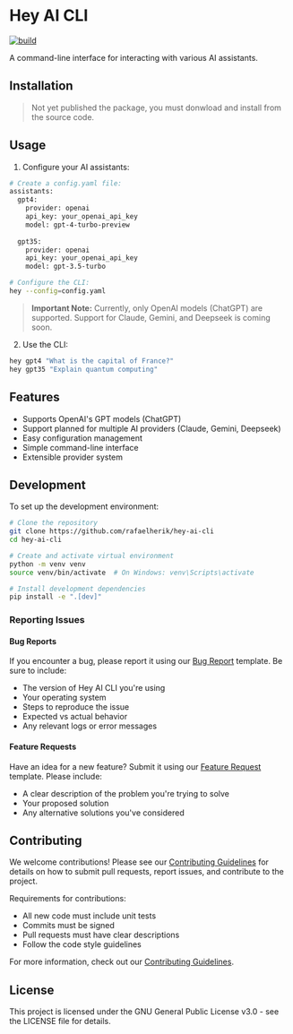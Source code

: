 # Hey AI CLI
[![build](https://github.com/rafaelherik/hey-ai-cli/actions/workflows/hey-ai-ci.yaml/badge.svg)](https://github.com/rafaelherik/hey-ai-cli/actions/workflows/hey-ai-ci.yaml)


A command-line interface for interacting with various AI assistants.

## Installation

> Not yet published the package, you must donwload and install from the source code.

## Usage

1. Configure your AI assistants:

```bash
# Create a config.yaml file:
assistants:
  gpt4:
    provider: openai
    api_key: your_openai_api_key
    model: gpt-4-turbo-preview
  
  gpt35:
    provider: openai
    api_key: your_openai_api_key
    model: gpt-3.5-turbo

# Configure the CLI:
hey --config=config.yaml
```

> **Important Note:** Currently, only OpenAI models (ChatGPT) are supported. Support for Claude, Gemini, and Deepseek is coming soon.

2. Use the CLI:

```bash
hey gpt4 "What is the capital of France?"
hey gpt35 "Explain quantum computing"
```

## Features

- Supports OpenAI's GPT models (ChatGPT)
- Support planned for multiple AI providers (Claude, Gemini, Deepseek)
- Easy configuration management
- Simple command-line interface
- Extensible provider system

## Development

To set up the development environment:

```bash
# Clone the repository
git clone https://github.com/rafaelherik/hey-ai-cli
cd hey-ai-cli

# Create and activate virtual environment
python -m venv venv
source venv/bin/activate  # On Windows: venv\Scripts\activate

# Install development dependencies
pip install -e ".[dev]"
```

### Reporting Issues

#### Bug Reports
If you encounter a bug, please report it using our [Bug Report](https://github.com/rafaelherik/hey-ai-cli/issues/new?template=bug_report.yml) template. Be sure to include:
- The version of Hey AI CLI you're using
- Your operating system
- Steps to reproduce the issue
- Expected vs actual behavior
- Any relevant logs or error messages

#### Feature Requests
Have an idea for a new feature? Submit it using our [Feature Request](https://github.com/rafaelherik/hey-ai-cli/issues/new?template=feature_request.yml) template. Please include:
- A clear description of the problem you're trying to solve
- Your proposed solution
- Any alternative solutions you've considered


## Contributing

We welcome contributions! Please see our [Contributing Guidelines](CONTRIBUTING.md) for details on how to submit pull requests, report issues, and contribute to the project.

Requirements for contributions:
- All new code must include unit tests
- Commits must be signed
- Pull requests must have clear descriptions
- Follow the code style guidelines

For more information, check out our [Contributing Guidelines](CONTRIBUTING.md).

## License

This project is licensed under the GNU General Public License v3.0 - see the LICENSE file for details.
